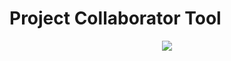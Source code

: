 # Project Collaborator Tool 

<p align="center">
  <img src="https://user-images.githubusercontent.com/41678651/74236571-862dc100-4cf7-11ea-8d3c-f8dd518a5f2f.png">
</p>
